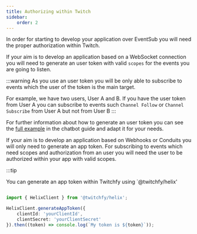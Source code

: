 ```yaml
---
title: Authorizing within Twitch
sidebar:
    order: 2
---
```


In order for starting to develop your application over EventSub you will need the proper authorization within Twitch.

If your aim is to develop an application based on a WebSocket connection you will need to generate an user token with valid `scopes` for the events you are going to listen.

:::warning
As you use an user token you will be only able to subscribe to events which the user of the token is the main target.

For example, we have two users, User A and B. If you have the user token from User A you can subscribe to events such `Channel Follow` or `Channel Subscribe` from User A but not from User B
:::

For further information about how to generate an user token you can see the [full example](../chatbot/auth-twitch) in the chatbot guide and adapt it for your needs.

If your aim is to develop an application based on Webhooks or Conduits you will only need to generate an app token. For subscribing to events which need scopes and authorization from an user you will need the user to be authorized within your app with valid scopes.

:::tip

You can generate an app token within Twitchfy using `@twitchfy/helix'

```ts showLineNumbers copy

import { HelixClient } from '@twitchfy/helix';

HelixClient.generateAppToken({
    clientId: 'yourClientId',
    clientSecret: 'yourClientSecret'
}).then((token) => console.log(`My token is ${token}`));
```